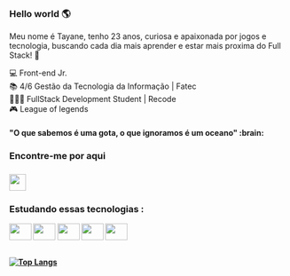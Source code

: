 ### Hello world :earth_americas:

Meu nome é Tayane, tenho 23 anos, curiosa e apaixonada por jogos e tecnologia, buscando cada dia mais aprender e estar mais proxima do Full Stack!	:dart:

 :computer: Front-end Jr. <br>
 :books: 4/6 Gestão da Tecnologia da Informação | Fatec<br>
👩🏻‍💻  FullStack Development Student | Recode <br>
 :video_game: League of legends
 <h4><b>"O que sabemos é uma gota, o que ignoramos é um oceano" :brain:<b><h4>
 <h3>Encontre-me por aqui<h3>
  <a href="https://www.linkedin.com/in/tayane-souza-61410a1b3/" target="_blank">
 <img align="center" src="https://devicon.dev/devicon.git/icons/linkedin/linkedin-plain.svg" height="30" width="30" style="max-width:100%;"> 
 </a>
 
 <h3>Estudando essas tecnologias :</h3>
<img align="center" src="https://image.flaticon.com/icons/png/512/919/919830.png" height="30" width="40" style="max-width:100%;"> 
<img align="center" src="https://devicon.dev/devicon.git/icons/bootstrap/bootstrap-plain.svg" height="30" width="40" style="max-width:100%;"> 
<img align="center" src="https://devicon.dev/devicon.git/icons/javascript/javascript-original.svg" height="30" width="40" style="max-width:100%;"> 
<img align="center" src="https://devicon.dev/devicon.git/icons/react/react-original.svg" height="30" width="40" style="max-width:100%;"> 
<img align="center" src="https://devicon.dev/devicon.git/icons/css3/css3-original.svg" height="30" width="40" style="max-width:100%;"> <br><br>

[![Top Langs](https://github-readme-stats.vercel.app/api/top-langs/?username=thaysouza&layout=compact)](https://github.com/thaysouza/github-readme-stats)




<!--
**thaysouza/thaysouza** is a ✨ _special_ ✨ repository because its `README.md` (this file) appears on your GitHub profile.

Here are some ideas to get you started:

- 🔭 I’m currently working on ...
- 🌱 I’m currently learning ...
- 👯 I’m looking to collaborate on ...
- 🤔 I’m looking for help with ...
- 💬 Ask me about ...
- 📫 How to reach me: ...
- 😄 Pronouns: ...
- ⚡ Fun fact: ...
-->



